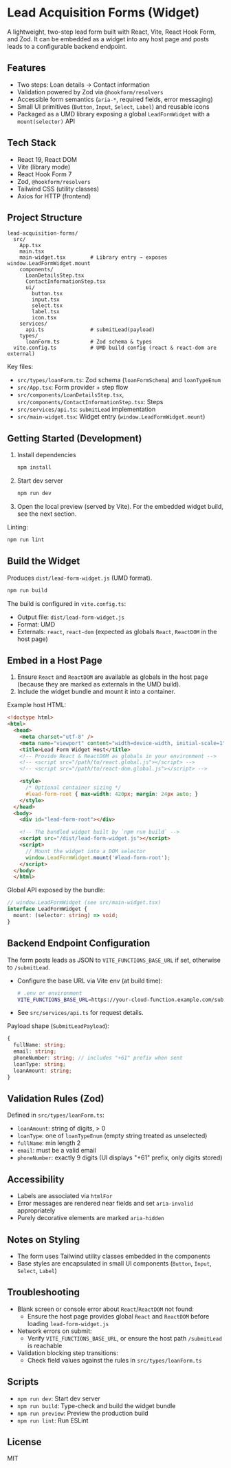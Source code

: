 # Lead Acquisition Forms (Widget)

A lightweight, two-step lead form built with React, Vite, React Hook Form, and Zod. It can be embedded as a widget into any host page and posts leads to a configurable backend endpoint.

## Features
- Two steps: Loan details → Contact information
- Validation powered by Zod via `@hookform/resolvers`
- Accessible form semantics (`aria-*`, required fields, error messaging)
- Small UI primitives (`Button`, `Input`, `Select`, `Label`) and reusable icons
- Packaged as a UMD library exposing a global `LeadFormWidget` with a `mount(selector)` API

## Tech Stack
- React 19, React DOM
- Vite (library mode)
- React Hook Form 7
- Zod, `@hookform/resolvers`
- Tailwind CSS (utility classes)
- Axios for HTTP (frontend)

## Project Structure
```
lead-acquisition-forms/
  src/
    App.tsx
    main.tsx
    main-widget.tsx        # Library entry → exposes window.LeadFormWidget.mount
    components/
      LoanDetailsStep.tsx
      ContactInformationStep.tsx
      ui/
        button.tsx
        input.tsx
        select.tsx
        label.tsx
        icon.tsx
    services/
      api.ts               # submitLead(payload)
    types/
      loanForm.ts          # Zod schema & types
  vite.config.ts           # UMD build config (react & react-dom are external)
```

Key files:
- `src/types/loanForm.ts`: Zod schema (`loanFormSchema`) and `loanTypeEnum`
- `src/App.tsx`: Form provider + step flow
- `src/components/LoanDetailsStep.tsx`, `src/components/ContactInformationStep.tsx`: Steps
- `src/services/api.ts`: `submitLead` implementation
- `src/main-widget.tsx`: Widget entry (`window.LeadFormWidget.mount`)

## Getting Started (Development)
1. Install dependencies
   ```bash
   npm install
   ```
2. Start dev server
   ```bash
   npm run dev
   ```
3. Open the local preview (served by Vite). For the embedded widget build, see the next section.

Linting:
```bash
npm run lint
```

## Build the Widget
Produces `dist/lead-form-widget.js` (UMD format).
```bash
npm run build
```
The build is configured in `vite.config.ts`:
- Output file: `dist/lead-form-widget.js`
- Format: UMD
- Externals: `react`, `react-dom` (expected as globals `React`, `ReactDOM` in the host page)

## Embed in a Host Page
1. Ensure `React` and `ReactDOM` are available as globals in the host page (because they are marked as externals in the UMD build).
2. Include the widget bundle and mount it into a container.

Example host HTML:
```html
<!doctype html>
<html>
  <head>
    <meta charset="utf-8" />
    <meta name="viewport" content="width=device-width, initial-scale=1" />
    <title>Lead Form Widget Host</title>
    <!-- Provide React & ReactDOM as globals in your environment -->
    <!-- <script src="/path/to/react.global.js"></script> -->
    <!-- <script src="/path/to/react-dom.global.js"></script> -->

    <style>
      /* Optional container sizing */
      #lead-form-root { max-width: 420px; margin: 24px auto; }
    </style>
  </head>
  <body>
    <div id="lead-form-root"></div>

    <!-- The bundled widget built by `npm run build` -->
    <script src="/dist/lead-form-widget.js"></script>
    <script>
      // Mount the widget into a DOM selector
      window.LeadFormWidget.mount('#lead-form-root');
    </script>
  </body>
  </html>
```

Global API exposed by the bundle:
```ts
// window.LeadFormWidget (see src/main-widget.tsx)
interface LeadFormWidget {
  mount: (selector: string) => void;
}
```

## Backend Endpoint Configuration
The form posts leads as JSON to `VITE_FUNCTIONS_BASE_URL` if set, otherwise to `/submitLead`.
- Configure the base URL via Vite env (at build time):
  ```bash
  # .env or environment
  VITE_FUNCTIONS_BASE_URL=https://your-cloud-function.example.com/submitLead
  ```
- See `src/services/api.ts` for request details.

Payload shape (`SubmitLeadPayload`):
```ts
{
  fullName: string;
  email: string;
  phoneNumber: string; // includes "+61" prefix when sent
  loanType: string;
  loanAmount: string;
}
```

## Validation Rules (Zod)
Defined in `src/types/loanForm.ts`:
- `loanAmount`: string of digits, > 0
- `loanType`: one of `loanTypeEnum` (empty string treated as unselected)
- `fullName`: min length 2
- `email`: must be a valid email
- `phoneNumber`: exactly 9 digits (UI displays "+61" prefix, only digits stored)

## Accessibility
- Labels are associated via `htmlFor`
- Error messages are rendered near fields and set `aria-invalid` appropriately
- Purely decorative elements are marked `aria-hidden`

## Notes on Styling
- The form uses Tailwind utility classes embedded in the components
- Base styles are encapsulated in small UI components (`Button`, `Input`, `Select`, `Label`)

## Troubleshooting
- Blank screen or console error about `React`/`ReactDOM` not found:
  - Ensure the host page provides global `React` and `ReactDOM` before loading `lead-form-widget.js`
- Network errors on submit:
  - Verify `VITE_FUNCTIONS_BASE_URL`, or ensure the host path `/submitLead` is reachable
- Validation blocking step transitions:
  - Check field values against the rules in `src/types/loanForm.ts`

## Scripts
- `npm run dev`: Start dev server
- `npm run build`: Type-check and build the widget bundle
- `npm run preview`: Preview the production build
- `npm run lint`: Run ESLint

## License
MIT

